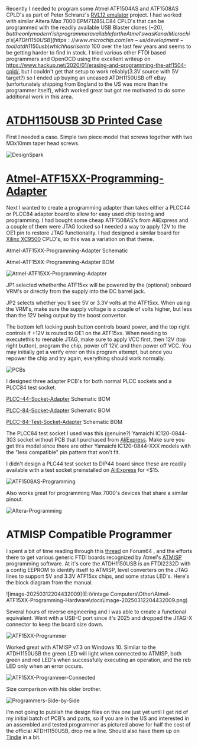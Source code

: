 Recently I needed to program some Atmel ATF1504AS and ATF1508AS CPLD's as part of Peter Schranz's [RVL12 emulator](https://www.5volts.ch/pages/rlv12v2/) project.  I had worked with similar Altera Max 7000 EPM7128SLC84 CPLD's that can be programmed with the readily available USB Blaster clones (~$20), but the only modern'ish programmer available for the Atmel's was Kana/Microchip's [ATDH1150USB](https://www.microchip.com/en-us/development-tool/atdh1150usb) which has risen to ~$100 over the last few years and seems to be getting harder to find in stock.  I tried various other FTDI based programmers and OpenOCD using the excellent writeup on https://www.hackup.net/2020/01/erasing-and-programming-the-atf1504-cpld/, but I couldn't get that setup to work reliably(3.3V source with 5V target?) so I ended up buying an uncased ATDH1150USB off eBay (unfortunately shipping from England to the US was more than the programmer itself), which worked great but got me motivated to do some additional work in this area.

# [ATDH1150USB 3D Printed Case](Atmel-ATDH1150USB-Case)

First I needed a case.  Simple two piece model that screws together with two M3x10mm taper head screws.

![DesignSpark](docs/DesignSpark.png)

# [Atmel-ATF15XX-Programming-Adapter](Atmel-ATF15XX-Programming-Adapter)

Next I wanted to create a programming adapter than takes either a PLCC44 or PLCC84 adapter board to allow for easy used chip testing and programming. I had bought some cheap ATF1508AS's from AliExpress and a couple of them were JTAG locked so I needed a way to apply 12V to the OE1 pin to restore JTAG functionality. I had designed a similar board for [Xilinx XC9500](https://github.com/djtersteegc/xilinx-xc9500xl-programming-adapter) CPLD's, so this was a variation on that theme.

Atmel-ATF15XX-Programming-Adapter Schematic

Atmel-ATF15XX-Programming-Adapter BOM

![Atmel-ATF15XX-Programming-Adapter](docs/Atmel-ATF15XX-Programming-Adapter.jpg)

JP1 selected whetherthe ATF15xx will be powered by the (optional) onboard VRM's or directly from the supply into the DC barrel jack.

JP2 selects whether you'll see 5V or 3.3V volts at the ATF15xx.  When using the VRM's, make sure the supply voltage is a couple of volts higher, but less than the 12V being output by the boost convertor.

The bottom left locking push button controls board power, and the top right controls if +12V is routed to OE1 on the ATF15xx. When needing to executethis to reenable JTAG, make sure to apply VCC first, then 12V (top right button), program the chip, power off 12V, and then power off VCC. You may initially get a verify error on this program attempt, but once you repower the chip and try again, everything should work normally.

![PCBs](docs/PCBs.jpg)

I designed three adapter PCB's for both normal PLCC sockets and a PLCC84 test socket.  

[PLCC-44-Socket-Adapter](PLCC-44-Socket-Adapter)	Schematic	BOM

[PLCC-84-Socket-Adapter](PLCC-84-Socket-Adapter)	Schematic	BOM

[PLCC-84-Test-Socket-Adapter](PLCC-84-Test-Socket-Adapter)	Schematic	BOM

The PLCC84 test socket I used was this (genuine?) Yamaichi IC120-0844-303 socket without PCB that I purchased from [AliExpress](https://www.aliexpress.us/item/3256806424159192.html).  Make sure you get this model since there are other Yamaichi IC120-0844-XXX models with the "less compatible" pin pattern that won't fit.

I didn't design a PLC44 test socket to DIP44 board since these are readily available with a test socket preinstalled on [AliExpress](https://www.aliexpress.us/item/3256807303077235.html) for <$15.

![ATF1508AS-Programming](docs/ATF1508AS-Programming.jpg)

Also works great for programming Max 7000's devices that share a similar pinout.

![Altera-Programming](docs/Altera-Programming.jpg)



# ATMISP Compatible Programmer

I spent a bit of time reading through this [thread](https://www.forum64.de/index.php?thread/94552-atf1504as-cpld-f%C3%BCr-fe3-%C3%BCber-jtag-programmieren/) on Forum64 , and the efforts there to get various generic FTDI boards recognized by Atmel's [ATMISP](https://www.microchip.com/en-us/development-tool/atmisp) programming software.  At it's core the ATDH1150USB is an FTDI2232D with a config EEPROM to identify itself to ATMISP, level converters on the JTAG lines to support 5V and 3.3V ATF15xx chips, and some status LED's.  Here's the block diagram from the manual.

![image-20250312204432009](E:\Vintage Computers\Other\Atmel-ATF15XX-Programming-Hardware\docs\image-20250312204432009.png)

Several hours of reverse engineering and I was able to create a functional equivalent.  Went with a USB-C port since it's 2025 and dropped the JTAG-X connector to keep the board size down.

![ATF15XX-Programmer](docs/ATF15XX-Programmer.jpg)

Worked great with ATMISP v7.3 on Windows 10.  Similar to the ATDH1150USB the green LED will light when connected to ATMISP, both green and red LED's when successfully executing an operation, and the reb LED only when an error occurs.

![ATF15XX-Programmer-Connected](docs/ATF15XX-Programmer-Connected.jpg)

Size comparison with his older brother.

![Programmers-Side-by-Side](docs/Programmers-Side-by-Side.jpg)

I'm not going to publish the design files on this one just yet until I get rid of my initial batch of PCB's and parts, so if you are in the US and interested in an assembled and tested programmer as pictured above for half the cost of the official ATDH1150USB, drop me a line.  Should also have them up on [Tindie](https://www.tindie.com/stores/tersteeg/) in a bit.



